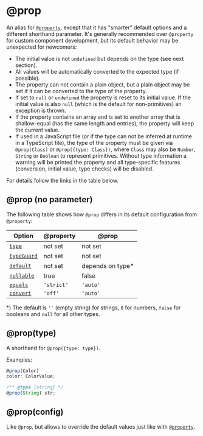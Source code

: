 ---
---
# @prop

An alias for [`@property`](./@property.md), except that it has "smarter" default options and a different shorthand parameter. It's generally recommended over `@property` for custom component development, but its default behavior may be unexpected for newcomers:

* The initial value is not `undefined` but depends on the type (see next section).
* All values will be automatically converted to the expected type (if possible).
* The property can not contain a plain object, but a plain object may be set if it can be converted to the type of the property.
* If set to `null` or `undefined` the property is reset to its initial value. If the initial value is also `null` (which is the default for non-primitives) an exception is thrown.
* If the property contains an array and is set to another array that is shallow-equal (has the same length and entries), the property will keep the current value.
* If used in a JavaScript file (or if the type can not be inferred at runtime in a TypeScript file), the type of the property must be given via `@prop(Class)` or `@prop({type: Class})`, where `Class` may also be `Number`, `String` or `Boolean` to represent primitives. Without type information a warning will be printed the property and all type-specific features (conversion, initial value, type checks) will be disabled.

For details follow the links in the table below.

## @prop (no parameter)

The following table shows how `@prop` differs in its default configuration from `@property`:

Option      | @property  | @prop
------------|------------|--------
[`type`](./@property.md#configtype)      | not set    | not set
[`typeGuard`](./@property.md#configtypeguard) | not set    | not set
[`default`](./@property.md#configdefault)   | not set    | depends on type*
[`nullable`](./@property.md#confignullable)  | true       | false
[`equals`](./@property.md#configequals)    | `'strict'` | `'auto'`
[`convert`](./@property.md#configconvert)   | `'off'`    | `'auto'`

*) The default is `''` (empty string) for strings, `0` for numbers, `false` for booleans and `null` for all other types.

## @prop(type)

A shorthand for `@prop({type: type})`.

Examples:

```ts
@prop(Color)
color: ColorValue;

/** @type {string} */
@prop(String) str;
```

## @prop(config)

Like `@prop`, but allows to override the default values just like with [`@property`](./@property.md#propertyconfig).
